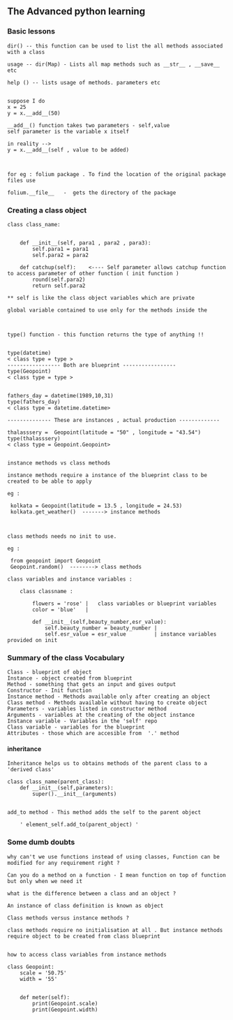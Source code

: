 ## The Advanced python learning

### Basic lessons

    dir() -- this function can be used to list the all methods associated with a class 

    usage -- dir(Map) - Lists all map methods such as __str__ , __save__ etc

    help () -- lists usage of methods. parameters etc


    suppose I do 
    x = 25
    y = x.__add__(50)

    __add__() function takes two parameters - self,value
    self parameter is the variable x itself

    in reality -->
    y = x.__add__(self , value to be added)



    for eg : folium package . To find the location of the original package files use

    folium.__file__   -  gets the directory of the package


### Creating a class object

    class class_name:


        def __init__(self, para1 , para2 , para3):
            self.para1 = para1
            self.para2 = para2

        def catchup(self):    <---- Self parameter allows catchup function to access parameter of other function ( init function )
            round(self.para2)
            return self.para2  

    ** self is like the class object variables which are private 

    global variable contained to use only for the methods inside the 
    


    type() function - this function returns the type of anything !!


    type(datetime)
    < class type = type >
    ----------------- Both are blueprint -----------------
    type(Geopoint)
    < class type = type >


    fathers_day = datetime(1989,10,31)
    type(fathers_day)
    < class type = datetime.datetime>

    -------------- These are instances , actual production -------------

    thalasssery =  Geopoint(latitude = "50" , longitude = "43.54")
    type(thalasssery)
    < class type = Geopoint.Geopoint>


    instance methods vs class methods

    instance methods require a instance of the blueprint class to be created to be able to apply

    eg :
    
     kolkata = Geopoint(latitude = 13.5 , longitude = 24.53)
     kolkata.get_weather()  -------> instance methods



    class methods needs no init to use. 

    eg :

     from geopoint import Geopoint 
     Geopoint.random()  --------> class methods

    class variables and instance variables : 

        class classname :

            flowers = 'rose' |   class variables or blueprint variables
            color = 'blue'   |

            def __init__(self,beauty_number,esr_value):
                self.beauty_number = beauty_number |   
                self.esr_value = esr_value         | instance variables provided on init


### Summary of the class Vocabulary

    Class - blueprint of object 
    Instance - object created from blueprint
    Method - something that gets an input and gives output
    Constructor - Init function 
    Instance method - Methods available only after creating an object
    Class method - Methods available without having to create object
    Parameters - variables listed in constructor method
    Arguments - variables at the creating of the object instance
    Instance variable - Variables in the 'self' repo
    Class variable - variables for the blueprint
    Attributes - those which are accesible from  '.' method



####  inheritance

    Inheritance helps us to obtains methods of the parent class to a 'derived class'

    class class_name(parent_class):
        def __init__(self,parameters):
            super().__init__(arguments)     

    
    add_to method - This method adds the self to the parent object

        ' element_self.add_to(parent_object) '        


### Some dumb doubts

    why can't we use functions instead of using classes, Function can be modified for any requirement right ?

    Can you do a method on a function - I mean function on top of function but only when we need it

    what is the difference between a class and an object ?

    An instance of class definition is known as object 

    Class methods versus instance methods ?

    class methods require no initialisation at all . But instance methods require object to be created from class blueprint


    how to access class variables from instance methods

    class Geopoint:
        scale = '50.75'
        width = '55'


        def meter(self):
            print(Geopoint.scale)
            print(Geopoint.width)

    








